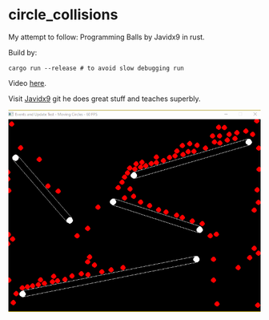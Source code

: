 # circle_collisions
My attempt to follow: Programming Balls by Javidx9 in rust.

Build by:
```
cargo run --release # to avoid slow debugging run
```
Video [here](https://www.youtube.com/watch?v=LPzyNOHY3A4&ab_channel=javidx9).

Visit [Javidx9](https://github.com/OneLoneCoder) git he does great stuff and teaches superbly.


<img src="Circle_colision.gif">
